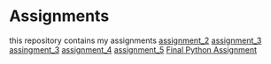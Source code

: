 # Assignments
this repository contains my assignments
[assignment_2](https://github.com/Mcococh/assignemnts/blob/master/assignment2.ipynb)
[assignment_3](https://github.com/Mcococh/assignemnts/blob/master/assignment3.ipynb)
[assingment_3](https://github.com/Mcococh/assignemnts/blob/master/assignment4%20(1)%20(2)%20submit.ipynb)
[assignment_4](https://github.com/Mcococh/assignemnts/blob/master/R_assignment1.ipynb)
[assignment_5](https://github.com/Mcococh/assignemnts/blob/master/Graded_assignment_2upload)
[Final Python Assignment](https://github.com/Mcococh/assignemnts/blob/master/exam_june_7_2018.ipynb)
